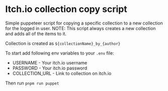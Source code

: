 # Itch.io collection copy script

Simple puppeteer script for copying a specific collection to a new collection for the logged in user.
NOTE: This script always creates a new collection and adds all of the items to it.

Collection is created as `${collectionName}_by_{author}`

To start add following env variables to your `.env` file:

- USERNAME - Your itch.io username
- PASSWORD - Your itch.io password
- COLLECTION_URL - Link to collection on itch.io

Then run `pnpm run puppet`
